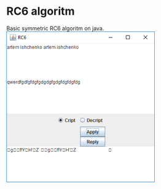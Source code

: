 # RC6 algoritm
Basic symmetric RC6 algoritm on java. <br>
![alt tag](https://raw.githubusercontent.com/proteus1121/RC6/master/img.png)
